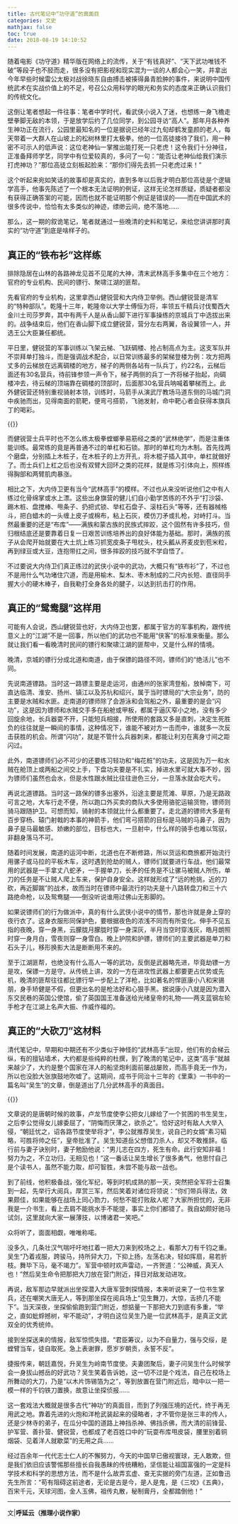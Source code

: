 ```yaml
---
title: 古代笔记中“功守道”的真面目
categories: 文史
mathjax: false
toc: true
date: 2018-08-19 14:10:52
---
```

随着电影《功守道》精华版在网络上的流传，关于“有钱真好”、“天下武功唯钱不破”等段子也不胫而走，很多没有把影视和现实混为一谈的人都会心一笑，并拿出今年早些时候雷公太极对战徐晓东自由搏击被揍得鼻青脸肿的事件，来说明中国传统武术在实战价值上的不足，号召公众用科学的眼光和务实的态度来正确认识我们的传统文化。

这倒让笔者想起一件往事：笔者中学时代，看武侠小说入了迷，也想练一身飞檐走壁拳脚无敌的本领，于是放学后约了几位同学，到公园寻访“高人”。那年月各种养生神功正在流行，公园里最知名的一位是据说已经年过九旬却鹤发童颜的老人，每天带着一大群人在山坡上的松树林里打太极拳。他的一位高徒接待了我们，用一种密不可示人的低声说：这位老神仙一掌推出能打死一只老虎！这令我们十分神往，正准备拜师学艺，同学中有位爱较真的，多问了一句：“能否让老神仙给我们演示打虎神功？”那位高徒立刻板起脸来：“那你们得先去抓一只老虎过来！”

这个听起来宛如笑话的故事却是真实的，直到多年以后我才明白那位高徒是个逻辑学高手，他事先陈述了一个根本无法证明的例证，这样无论怎样质疑，质疑者都没有获得正确答案的可能，因而也就不能证明那个例证是错误的——而在中国武术的很多传说中，恰恰有太多类似的神迹，缥缈云间，绝不落地……

那么，这一期的叙诡笔记，笔者就通过一些晚清的史料和笔记，来给您讲讲那时真实的“功守道”到底是啥样子的。

## 真正的“铁布衫”这样练

排除隐居在山林的各路神龙见首不见尾的大神，清末武林高手多集中在三个地方：官府的专业机构、民间的镖行、聚啸江湖的匪帮。

先看官府的专业机构，这里拿西山健锐营和大内侍卫举例。西山健锐营是清军的“特种部队”。乾隆十三年，乾隆帝以大学士傅恒为将，率领五千精兵讨伐蜀西大金川土司莎罗奔，其中有两千人是从香山脚下进行军事操练的京城兵丁中选拔出来的。战争结束后，他们在香山脚下成立健锐营，营分左右两翼，各设翼领一人，并选王公大臣兼任都统。

平日里，健锐营的军事训练以飞架云梯、飞跃碉楼、抢占制高点为主。这支军队并不崇拜单打独斗，而是强调战术配合，以日常训练最多的架梯登楼为例：攻方把两丈多的云梯放在远离碉楼的地方，梯子的两侧各站有一队兵丁，约22名，云梯后面还有30名营兵，待前锋参领一声令下，梯子两侧的兵丁一齐将梯子抬起，向碉楼冲去，待云梯的顶端靠在碉楼的顶部时，后面那30名营兵呐喊着攀梯而上。此外健锐营还特别重视骑射本领，训练时，马箭手从演武厅教场马道东侧的马城门洞中疾驰而出，见得南面的箭靶，便弯弓搭箭，飞驰发射，命中靶心者会获得本旗兵丁的喝彩。

{{<img src="http://image.thepaper.cn/www/image/6/444/115.jpg" alt="">}}

而健锐营士兵平时也不怎么练太极拳螳螂拳易筋经之类的“武林绝学”，而是注重体能训练。最常练的竟是再普通不过的单杠和石锁。那时的单杠均为木制。首先找两个磨盘，分别插上木桩子，在木桩子的上方开孔，将木棍子插入其中，单杠就做好了。而士兵们上杠之后也没有双臂大回环之类的花样，就是练习引体向上，照样练得胸部和两臂肌肉暴涨。

相比之下，大内侍卫更有当今“武林高手”的模样。不过也从来没听说他们之中有人练过化骨绵掌或水上漂。这些出身旗营的健儿们自小勤学苦练的不外乎“打沙袋、踢木桩、盘搅棒、甩条子、扔把式锁、举杠石盘子、滚柱石头”等等，还有器械格斗，把白蜡木的一头缠上皮子或棉布，粘上石灰，模仿刀矛或扎枪，对峙打斗。当然最重要的还是“布库”——满族和蒙古族的民族式摔跤，这个固然有许多技巧，但归根结底还是要靠着日复一日艰苦训练培养出的良好体能为基础。那时，满族的孩子从会爬开始就要在大土炕上练习抓宽皮条子甩枕头，枕头瓤从荞麦皮到苞米粒，再到绿豆或大豆，连抱带扛之间，很多摔跤的技巧就不学自悟了。

不过要说大内侍卫们真正练过的武侠小说中的武功，大概只有“铁布衫”了，不过也不是用什么气功堵住穴道，而是用榆木、梨木、枣木制成的二尺内长短、直径同手握大小的硬木棒子，自我勒打全身各处的腱子，以达到抗击打的作用。

## 真正的“鸳鸯腿”这样用

可能有人会说，西山健锐营也好，大内侍卫也罢，都属于官方的军事机构，跟传统意义上的“江湖”不是一回事，所以他们的武功也不能用“侠客”的标准来衡量。那么就让我们看一看晚清时民间的镖行和聚啸江湖的匪帮中，又是什么样的情境。

晚清，京城的镖行分成北道和南道，由于保镖的路径不同，镖师们的“绝活儿”也不同。

先说南道镖路。当时这一路镖主要是走运河，由通州的张家湾登船，放棹南下，可直达临清、淮安、扬州、镇江以及苏杭和绍兴，属于当时镖局的“大宗业务”，防的主要是水贼和水匪。走南道的镖师除了会游泳和会驾船之外，最重要的是会“闪功”，这是因为镖师和水贼交手多在船舱或甲板，都属于逼仄窄小之地，没有多少回旋余地，长兵器耍不开，只能短兵相接，所使用的套路又多是直刺，决定生死胜负的往往就是一瞬间的事情，这种情况下，谁能不被对方一击而中，谁就多一次反击获胜的机会。所谓“闪功”，就是不管什么兵器刺来，都能让利刃在离身寸间之距闪过。

此外，南道镖师们必不可少的还要练习轻功和“梅花桩”的功夫，这是因为万一和水贼在舱顶上或两船之间交上手，下盘功夫要是不扎实，掉进水里可就大事不妙，因为镖师们虽然也会水，但是水性跟水贼比往往逊色三分，一旦落水就会吃大亏。

再说北道镖路。当时这一路保的镖多出塞外，沿途主要是荒滩、草原，乃是无路政可言之地，大车行走不便，所以跑口外买卖的商队大多使用骆驼运输货物，镖师则骑马跟随护卫。可想而知，骑射的本领就比什么都重要了。走北道的镖师大多是有百步穿杨、辕门射戟的本事的神箭手，他们弯弓搭箭的目标是马贼的马鼻子，因为鼻子是马最敏感、娇嫩的部位，目标也大，一旦射中，什么样的骑手也难以驾驭，非翻身落马不可。

随着时间发展，南道的运河中断，北道也在不断修路，所以货运和商旅都开始流行用骡子或马拉的平板木车，这时遇到抢劫的贼人，镖师们就要进行车战，他们最常用的武器是一手拿丈八蛇矛，一手握单刀，长矛的任务是不让骡马被贼人所伤，单刀的任务是不让贼人爬上车来，保护自身安全。这样就形成了“远的枪挑，近的刀砍，再近脚踹”的战术，故而当时在镖师中最流行的功夫是十八路转盘刀和三十六路绝命枪，以及鸳鸯腿——倒没听说谁用过佛山无影脚的。

如果说镖师们的行为做派中，真的有什么武侠小说中的情节，那也许就是身上穿的夜行衣了。这身衣服形同保护色，要根据夜色的浓浅不同而有所变化。伸手不见五指的夜晚，穿一身黑，云朦胧月朦胧时穿一身深灰，半月当空时穿浅灰，皓月朗照时穿一身月白，雪夜则穿一身雪白。晚上护院和护镖，镖师们的主要武器是单刀和石头子儿，移形换影大法是断断用不来的。

至于江湖匪帮，也绝没有什么高人一等的武功，反倒是武器略先进，毕竟劫镖一方是攻，保镖一方是守。从传统上讲，攻的一方在进攻性武器上都要更占优势或先机，晚清的匪帮往往都比镖行早一步配上了洋枪，比如著名的悍匪康小八和宋锡朋，身手矫健是不假，但更出名的是枪法好和心狠手黑。据说康小八就是因为潜入东交民巷的英国公使馆，偷了英国国王准备送给光绪皇帝的礼物——两支蓝钢左轮手枪才在江湖上名声大振、作威作福的。

## 真正的“大砍刀”这材料

清代笔记中，早期和中期还有不少类似于神怪的“武林高手”出现，他们有的会梯云纵，有的擅钻墙术，大约都是些纯粹的杜撰，到了晚清的笔记中，这类“高手”就越来越少了，大约是整个国家在洋人的船坚炮利面前屡战屡败，而高手竟无一作为，所以也没脸大张旗鼓地吹嘘了。这期间，成书于同治十三年的《里乘》一书中的一篇名叫“吴生”的文章，倒是道出了几分武林高手的真面目。

{{<img src="http://image.thepaper.cn/www/image/6/444/116.jpg" alt="">}}

文章说的是唐朝时候的故事，卢龙节度使李公把女儿嫁给了一个贫困的书生吴生，之后李公觉得女儿嫁委屈了，“阴悔而厌薄之，欲杀之”。恰好这时有敌人大举入侵，“朝廷忧之，诏各路节度使举将才”，李公就推荐吴生，说自己的女婿“素习韬略，可胜将帅之任”，皇帝批准了。吴生知道岳父想借刀杀人，却又不敢推辞。临行前与妻子诀别时，妻子勉励他说：“男儿志在四方，死生有命。此行安知非福！努力为之，不立功归，无相见也！”这一番话让吴生增长了很多勇气，他思忖自己是个读书人，虽然不能力取，却可智胜，未尝不能与敌一战也。

到了前线，他积极备战，强化军纪，等到时机成熟的那一天，突然把全军将士召集到一起，先举行大阅兵，厚赏三军，然后笑着对诸位将领说：“你们带兵得法，效果颇佳，如果能够在战场上同心勠力，何愁不能打败敌人呢？大家所担忧的，无非我是一介书生，看上去肩不能挑水手不能提，事实上你们都错了。我自幼颇好驰马试剑，这里就向大家一展薄技，以博诸君一笑吧。”

众将听了，面面相觑，唯唯称喏。

没多久，几条壮汉气喘吁吁地扛着一把大刀来到校场之上，看那大刀有千钧之重。吴生“乃着戎服，跨骏马，持所舁大刀，下抑上扬，左荡右决，轻如挥扇，易若折枝。舞毕下马，毫不竭力”。军营中顿时欢声雷动，一齐贺道：“公神威，真天人也！”然后吴生命令把那把大刀放在营门附近，择日对敌发动进攻。

再说，敌军那边早就派出坐探潜入大唐军营刺探情报，本来听说来了一位书生掌兵，还在嘲笑大唐无人，等到那坐探在阅兵场上“见生舞刀，大惊，舌挢几不能下”。当天深夜，坐探偷偷跑到营门附近，想掂量一下那把大刀到底有多重，“举之，直如蚍蜉撼树，牢不能动”，才明白这位吴生乃是一位武林高手，是真正文武双全的优秀统帅。

接到坐探送来的情报，敌军惊慌失措，“君臣筹议，以为不自量力，强与交绥，是螳臂当车，徒自取死。急上表谢罪，愿岁岁朝贡，永誓不反”。

捷报传来，朝廷嘉悦，升吴生为岭南节度使。夫妻团聚后，妻子问吴生什么时候学会一身拔山撼岳的好武功？吴生笑着告诉她，这一切不过是个戏法，自己在校场上所舞动的大刀，乃是“以木片饰锡箔为之”，等到放置在营门附近后，暗中以一把一模一样的千钧铁刀置换，故意让坐探侦报……

这一套戏法大概就是很多古代“神功”的真面目，而到了列强压境的近代，终于再无用武之地。靠着先进的火炮和洋枪武装起来的侵略者，才不管你是张三丰的传人，还是少林寺的弟子，在瓜分中国的道路上神挡杀神、佛挡杀佛，而大清的前锋营、护军营、善扑营、健锐营，也都成了老百姓口中的“玩耍布库甩皮袋，腰里别着铜烟袋、见着洋人就歇菜”的无用之兵……

经过百余年一代代志士仁人的不懈努力，今天的中国早已傲视寰球，无人敢欺，但是我们依旧应该警惕那些擅长自我愚昧的传统糟粕，坚信能让祖国富强的一定是科学技术和科学的思想方法，而不是什么故弄玄虚、查无实据的旁门左道，正如鲁迅先生所言：“苟有阻碍这前途者，无论是古是今，是人是鬼，是《三坟》《五典》，百宋千元，天球河图，金人玉佛，祖传丸散，秘制膏丹，全都踏倒他！”

---
文|**呼延云（推理小说作家）**

